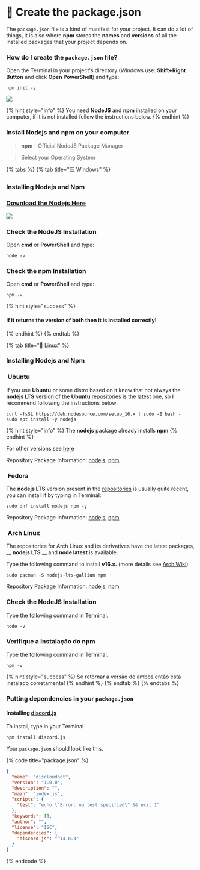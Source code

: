 # 📄 Create the package.json

The `package.json` file is a kind of manifest for your project. It can do a lot of things, it is also where **npm** stores the **names** and **versions** of all the installed packages that your project depends on.

### How do I create the `package.json` file?

Open the Terminal in your project's directory (Windows use: **Shift+Right Button** and click **Open PowerShell**) and type:

```
npm init -y
```

![](../../../.gitbook/assets/npm-init.gif)

{% hint style="info" %}
You need **NodeJS** and **npm** installed on your computer, if it is not installed follow the instructions below.
{% endhint %}

### Install Nodejs and npm on your computer

> **npm** - Official NodeJS Package Manager

> Select your Operating System

{% tabs %}
{% tab title="🪟 Windows" %}
### Installing Nodejs and Npm

### [Download the Nodejs Here](https://nodejs.org/en/)

![](<../../../.gitbook/assets/image (31).png>)

### Check the NodeJS Installation

Open **cmd** or **PowerShell** and type:

```
node -v
```

### Check the npm Installation

Open **cmd** or **PowerShell** and type:

```
npm -v
```

{% hint style="success" %}
#### If it returns the version of both then it is installed correctly!
{% endhint %}
{% endtab %}

{% tab title="🐧 Linux" %}
### Installing Nodejs and Npm

### <img src="../../../.gitbook/assets/ubuntu.png" alt="" data-size="line"> Ubuntu

If you use **Ubuntu** or some distro based on it know that not always the **nodejs LTS** version of the **Ubuntu** [repositories](https://packages.ubuntu.com/search?keywords=nodejs\&searchon=names\&suite=all\&section=all) is the latest one, so I recommend following the instructions below:

```
curl -fsSL https://deb.nodesource.com/setup_16.x | sudo -E bash -
sudo apt install -y nodejs
```

{% hint style="info" %}
The **nodejs** package already installs **npm**
{% endhint %}

For other versions see [here](https://github.com/nodesource/distributions/blob/master/README.md#installation-instructions)

Repository Package Information: [nodejs](https://packages.ubuntu.com/search?keywords=nodejs\&searchon=names\&suite=all\&section=all), [npm](https://packages.ubuntu.com/search?suite=all\&section=all\&arch=any\&keywords=npm\&searchon=names)

### <img src="../../../.gitbook/assets/fedora.png" alt="" data-size="line"> Fedora

The **nodejs LTS** version present in the [repositories](https://packages.fedoraproject.org/pkgs/nodejs/nodejs/) is usually quite recent, you can install it by typing in Terminal:

```
sudo dnf install nodejs npm -y
```

Repository Package Information: [nodejs](https://packages.fedoraproject.org/pkgs/nodejs/nodejs/), [npm](https://packages.fedoraproject.org/pkgs/nodejs/npm/)

### <img src="../../../.gitbook/assets/arch.png" alt="" data-size="line"> Arch Linux

The repositories for Arch Linux and its derivatives have the latest packages, __ **nodejs LTS** __ and **node latest** is available.

Type the following command to install **v16.x.** (more details see [Arch Wiki](https://wiki.archlinux.org/title/Node.js#Installation))

```
sudo pacman -S nodejs-lts-gallium npm
```

Repository Package Information: [nodejs](https://archlinux.org/packages/community/x86\_64/nodejs-lts-gallium/), [npm](https://archlinux.org/packages/community/any/npm/)

### Check the NodeJS Installation

Type the following command in Terminal.

```
node -v
```

### Verifique a Instalação do npm

Type the following command in Terminal.

```
npm -v
```

{% hint style="success" %}
Se retornar a versão de ambos então está instalado corretamente!
{% endhint %}
{% endtab %}
{% endtabs %}

### Putting dependencies in your `package.json`

#### Installing [discord.js](https://www.npmjs.com/package/discord.js?source=post\_page-----7b5fe27cb6fa----------------------)

To install, type in your Terminal

```
npm install discord.js
```

Your `package.json` should look like this.

{% code title="package.json" %}
```json
{
  "name": "discloudbot",
  "version": "1.0.0",
  "description": "",
  "main": "index.js",
  "scripts": {
    "test": "echo \"Error: no test specified\" && exit 1"
  },
  "keywords": [],
  "author": "",
  "license": "ISC",
  "dependencies": {
    "discord.js": "^14.0.3"
  }
}
```
{% endcode %}
